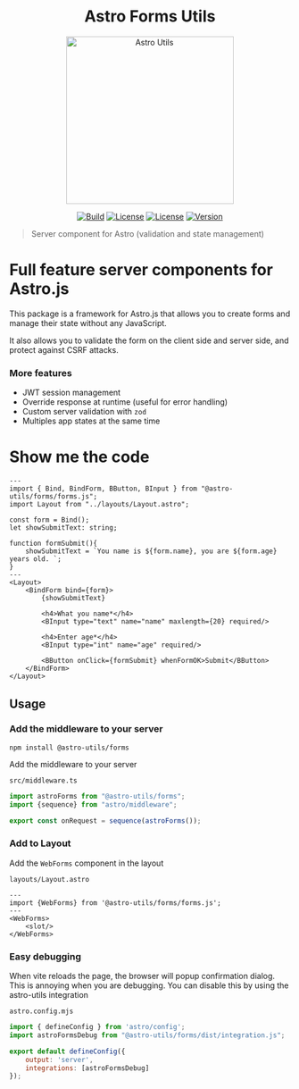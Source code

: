 <div align="center">

# Astro Forms Utils

<img src="./assets/logo.rounded.png" alt="Astro Utils" height="300px"/>


[![Build](https://github.com/withastro-utils/utils/actions/workflows/release.yml/badge.svg)](https://github.com/withastro-utils/utils/actions/workflows/build.yml)
[![License](https://badgen.net/badge/color/MIT/green?label=license)](https://www.npmjs.com/package/@astro-utils/forms)
[![License](https://badgen.net/badge/color/TypeScript/blue?label=types)](https://www.npmjs.com/package/@astro-utils/forms)
[![Version](https://badgen.net/npm/v/@astro-utils/forms)](https://www.npmjs.com/package/@astro-utils/forms)
</div>

> Server component for Astro (validation and state management)


# Full feature server components for Astro.js

This package is a framework for Astro.js that allows you to create forms and manage their state without any JavaScript.

It also allows you to validate the form on the client side and server side, and protect against CSRF attacks.

### More features
- JWT session management
- Override response at runtime (useful for error handling)
- Custom server validation with `zod`
- Multiples app states at the same time

# Show me the code
```astro
---
import { Bind, BindForm, BButton, BInput } from "@astro-utils/forms/forms.js";
import Layout from "../layouts/Layout.astro";

const form = Bind();
let showSubmitText: string;

function formSubmit(){
    showSubmitText = `You name is ${form.name}, you are ${form.age} years old. `;
}
---
<Layout>
    <BindForm bind={form}>
        {showSubmitText}
        
        <h4>What you name*</h4>
        <BInput type="text" name="name" maxlength={20} required/>
    
        <h4>Enter age*</h4>
        <BInput type="int" name="age" required/>
    
        <BButton onClick={formSubmit} whenFormOK>Submit</BButton>
    </BindForm>
</Layout>
```

## Usage

### Add the middleware to your server

```
npm install @astro-utils/forms
```

Add the middleware to your server


`src/middleware.ts`
```ts
import astroForms from "@astro-utils/forms";
import {sequence} from "astro/middleware";

export const onRequest = sequence(astroForms());
```

### Add to Layout
Add the `WebForms` component in the layout

`layouts/Layout.astro`
```astro
---
import {WebForms} from '@astro-utils/forms/forms.js';
---
<WebForms>
    <slot/>
</WebForms>
```

### Easy debugging
When vite reloads the page, the browser will popup confirmation dialog. This is annoying when you are debugging. You can disable this by using the astro-utils integration

`astro.config.mjs`
```js
import { defineConfig } from 'astro/config';
import astroFormsDebug from "@astro-utils/forms/dist/integration.js";

export default defineConfig({
    output: 'server',
    integrations: [astroFormsDebug]
});
```